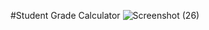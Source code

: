 #Student Grade Calculator
![Screenshot (26)](https://user-images.githubusercontent.com/57672103/134872625-9dd76e62-ae3e-4072-a922-3277ae10e8a5.png)
